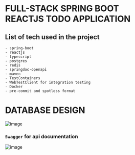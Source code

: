 # FULL-STACK SPRING BOOT REACTJS TODO APPLICATION

## List of tech used in the project

    - spring-boot
    - reactjs
    - typescript
    - postgres
    - redis
    - springdoc-openapi
    - maven
    - TestContainers
    - WebTestClient for integration testing
    - Docker
    - pre-commit and spotless format

# DATABASE DESIGN

![image](https://drive.google.com/uc?export=view&id=1koT5_YY6FNQ02mIB66H7kXRCa72-WB4w)

### `Swagger` for api documentation

![image](https://drive.google.com/uc?export=view&id=1yH5tZPPhkDNaBioE5ZWQaVIFc3QJxLCl)
